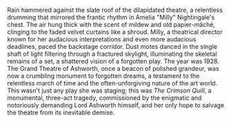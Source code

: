 Rain hammered against the slate roof of the dilapidated theatre, a relentless drumming that mirrored the frantic rhythm in Amelia "Milly" Nightingale's chest.  The air hung thick with the scent of mildew and old papier-mâché, clinging to the faded velvet curtains like a shroud.  Milly, a theatrical director known for her audacious interpretations and even more audacious deadlines, paced the backstage corridor.  Dust motes danced in the single shaft of light filtering through a fractured skylight, illuminating the skeletal remains of a set, a shattered vision of a forgotten play.  The year was 1928.  The Grand Theatre of Ashworth, once a beacon of polished grandeur, was now a crumbling monument to forgotten dreams, a testament to the relentless march of time and the often-unforgiving nature of the art world.  This wasn't just any play she was staging; this was *The Crimson Quill*, a monumental, three-act tragedy, commissioned by the enigmatic and notoriously demanding Lord Ashworth himself, and her only hope to salvage the theatre from its inevitable demise.
